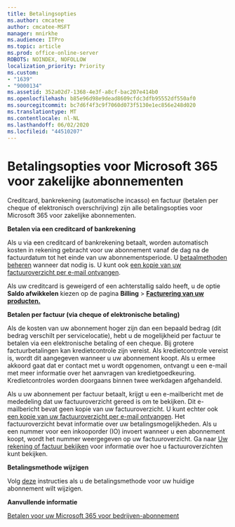 ```yaml
---
title: Betalingsopties
ms.author: cmcatee
author: cmcatee-MSFT
manager: mnirkhe
ms.audience: ITPro
ms.topic: article
ms.prod: office-online-server
ROBOTS: NOINDEX, NOFOLLOW
localization_priority: Priority
ms.custom:
- "1639"
- "9000134"
ms.assetid: 352a02d7-1368-4e3f-a8cf-bac207e414b0
ms.openlocfilehash: b85e96d98e9dead8609cfdc3dfb95552df550af0
ms.sourcegitcommit: bc7d6f4f3c9f7060d073f5130e1ec856e248d020
ms.translationtype: MT
ms.contentlocale: nl-NL
ms.lasthandoff: 06/02/2020
ms.locfileid: "44510207"
---
```

# <a name="payment-options-for-microsoft-365-for-business-subscriptions"></a>Betalingsopties voor Microsoft 365 voor zakelijke abonnementen
  
Creditcard, bankrekening (automatische incasso) en factuur (betalen per cheque of elektronisch overschrijving) zijn alle betalingsopties voor Microsoft 365 voor zakelijke abonnementen.
  
**Betalen via een creditcard of bankrekening**
  
Als u via een creditcard of bankrekening betaalt, worden automatisch kosten in rekening gebracht voor uw abonnement vanaf de dag na de factuurdatum tot het einde van uw abonnementsperiode. U [betaalmethoden beheren](https://docs.microsoft.com/microsoft-365/commerce/billing-and-payments/manage-payment-methods) wanneer dat nodig is. U kunt ook [een kopie van uw factuuroverzicht per e-mail ontvangen](https://docs.microsoft.com/microsoft-365/commerce/billing-and-payments/pay-for-your-subscription#receive-a-copy-of-your-billing-statement-in-email).
  
Als uw creditcard is geweigerd of een achterstallig saldo heeft, u de optie **Saldo afwikkelen** kiezen op de pagina **Billing** \> **[Facturering van uw producten.](https://go.microsoft.com/fwlink/p/?linkid=842054)**
  
**Betalen per factuur (via cheque of elektronische betaling)**
  
Als de kosten van uw abonnement hoger zijn dan een bepaald bedrag (dit bedrag verschilt per servicelocatie), hebt u de mogelijkheid per factuur te betalen via een elektronische betaling of een cheque. Bij grotere factuurbetalingen kan kredietcontrole zijn vereist. Als kredietcontrole vereist is, wordt dit aangegeven wanneer u uw abonnement koopt. Als u ermee akkoord gaat dat er contact met u wordt opgenomen, ontvangt u een e-mail met meer informatie over het aanvragen van kredietgoedkeuring. Kredietcontroles worden doorgaans binnen twee werkdagen afgehandeld.
  
Als u uw abonnement per factuur betaalt, krijgt u een e-mailbericht met de mededeling dat uw factuuroverzicht gereed is om te bekijken. Dit e-mailbericht bevat geen kopie van uw factuuroverzicht. U kunt echter ook [een kopie van uw factuuroverzicht per e-mail ontvangen](https://docs.microsoft.com/microsoft-365/commerce/billing-and-payments/pay-for-your-subscription#receive-a-copy-of-your-billing-statement-in-email). Het factuuroverzicht bevat informatie over uw betalingsmogelijkheden. Als u een nummer voor een inkooporder (IO) invoert wanneer u een abonnement koopt, wordt het nummer weergegeven op uw factuuroverzicht. Ga naar [Uw rekening of factuur bekijken](https://docs.microsoft.com/microsoft-365/commerce/billing-and-payments/view-your-bill-or-invoice) voor informatie over hoe u factuuroverzichten kunt bekijken.
  
**Betalingsmethode wijzigen**
  
Volg [deze](https://docs.microsoft.com/microsoft-365/commerce/billing-and-payments/change-payment-method) instructies als u de betalingsmethode voor uw huidige abonnement wilt wijzigen.
  
**Aanvullende informatie**
  
[Betalen voor uw Microsoft 365 voor bedrijven-abonnement](https://docs.microsoft.com/microsoft-365/commerce/billing-and-payments/pay-for-your-subscription)